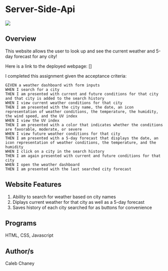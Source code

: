 # Server-Side-Api

![](/image2/screenshot.png)

## Overview
This website allows the user to look up and see the current weather and 5-day forecast for any city!

Here is a link to the deployed webpage: []

I completed this assignment given the acceptance criteria: 

```
GIVEN a weather dashboard with form inputs
WHEN I search for a city
THEN I am presented with current and future conditions for that city and that city is added to the search history
WHEN I view current weather conditions for that city
THEN I am presented with the city name, the date, an icon representation of weather conditions, the temperature, the humidity, the wind speed, and the UV index
WHEN I view the UV index
THEN I am presented with a color that indicates whether the conditions are favorable, moderate, or severe
WHEN I view future weather conditions for that city
THEN I am presented with a 5-day forecast that displays the date, an icon representation of weather conditions, the temperature, and the humidity
WHEN I click on a city in the search history
THEN I am again presented with current and future conditions for that city
WHEN I open the weather dashboard
THEN I am presented with the last searched city forecast
```

## Website Features
1) Ability to search for weather based on city names
2) Diplays current weather for that city as well as a 5-day forecast
3) Saves history of each city searched for as buttons for convenience


## Programs 
HTML, CSS, Javascript

## Author/s
Caleb Chaney
